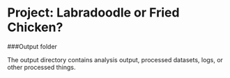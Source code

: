 # Project: Labradoodle or Fried Chicken?

###Output folder

The output directory contains analysis output, processed datasets, logs, or other processed things.
